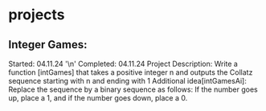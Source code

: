 # projects

## Integer Games:
Started: 04.11.24 '\n'
Completed: 04.11.24
Project Description: Write a function [intGames] that takes a positive integer n
 and outputs the Collatz sequence starting with n and ending with 1
Additional idea[intGamesAi]: Replace the sequence by a binary sequence as follows: If the number goes up, place a 1, and if the number goes down, place a 0. 
